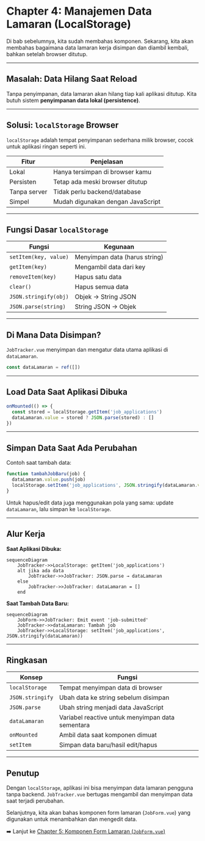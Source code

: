 # Chapter 4: Manajemen Data Lamaran (LocalStorage)

Di bab sebelumnya, kita sudah membahas komponen. Sekarang, kita akan membahas bagaimana data lamaran kerja disimpan dan diambil kembali, bahkan setelah browser ditutup.

---

## Masalah: Data Hilang Saat Reload

Tanpa penyimpanan, data lamaran akan hilang tiap kali aplikasi ditutup. Kita butuh sistem **penyimpanan data lokal (persistence)**.

---

## Solusi: `localStorage` Browser

`localStorage` adalah tempat penyimpanan sederhana milik browser, cocok untuk aplikasi ringan seperti ini.

| Fitur            | Penjelasan                        |
|------------------|------------------------------------|
| Lokal            | Hanya tersimpan di browser kamu   |
| Persisten        | Tetap ada meski browser ditutup   |
| Tanpa server     | Tidak perlu backend/database      |
| Simpel           | Mudah digunakan dengan JavaScript |

---

## Fungsi Dasar `localStorage`

| Fungsi                        | Kegunaan                        |
|-------------------------------|---------------------------------|
| `setItem(key, value)`         | Menyimpan data (harus string)  |
| `getItem(key)`                | Mengambil data dari key        |
| `removeItem(key)`             | Hapus satu data                |
| `clear()`                     | Hapus semua data               |
| `JSON.stringify(obj)`         | Objek → String JSON            |
| `JSON.parse(string)`          | String JSON → Objek            |

---

## Di Mana Data Disimpan?

`JobTracker.vue` menyimpan dan mengatur data utama aplikasi di `dataLamaran`.

```js
const dataLamaran = ref([])
````

---

## Load Data Saat Aplikasi Dibuka

```js
onMounted(() => {
  const stored = localStorage.getItem('job_applications')
  dataLamaran.value = stored ? JSON.parse(stored) : []
})
```

---

## Simpan Data Saat Ada Perubahan

Contoh saat tambah data:

```js
function tambahJobBaru(job) {
  dataLamaran.value.push(job)
  localStorage.setItem('job_applications', JSON.stringify(dataLamaran.value))
}
```

Untuk hapus/edit data juga menggunakan pola yang sama: update `dataLamaran`, lalu simpan ke `localStorage`.

---

## Alur Kerja

**Saat Aplikasi Dibuka:**

```mermaid
sequenceDiagram
    JobTracker->>LocalStorage: getItem('job_applications')
    alt jika ada data
        JobTracker->>JobTracker: JSON.parse → dataLamaran
    else
        JobTracker->>JobTracker: dataLamaran = []
    end
```

**Saat Tambah Data Baru:**

```mermaid
sequenceDiagram
    JobForm->>JobTracker: Emit event 'job-submitted'
    JobTracker->>dataLamaran: Tambah job
    JobTracker->>LocalStorage: setItem('job_applications', JSON.stringify(dataLamaran))
```

---

## Ringkasan

| Konsep           | Fungsi                                           |
| ---------------- | ------------------------------------------------ |
| `localStorage`   | Tempat menyimpan data di browser                 |
| `JSON.stringify` | Ubah data ke string sebelum disimpan             |
| `JSON.parse`     | Ubah string menjadi data JavaScript              |
| `dataLamaran`    | Variabel reactive untuk menyimpan data sementara |
| `onMounted`      | Ambil data saat komponen dimuat                  |
| `setItem`        | Simpan data baru/hasil edit/hapus                |

---

## Penutup

Dengan `localStorage`, aplikasi ini bisa menyimpan data lamaran pengguna tanpa backend. `JobTracker.vue` bertugas mengambil dan menyimpan data saat terjadi perubahan.

Selanjutnya, kita akan bahas komponen form lamaran (`JobForm.vue`) yang digunakan untuk menambahkan dan mengedit data.

➡️ Lanjut ke [Chapter 5: Komponen Form Lamaran (`JobForm.vue`)](README/05_job_form_component_jobform_vue.md)
